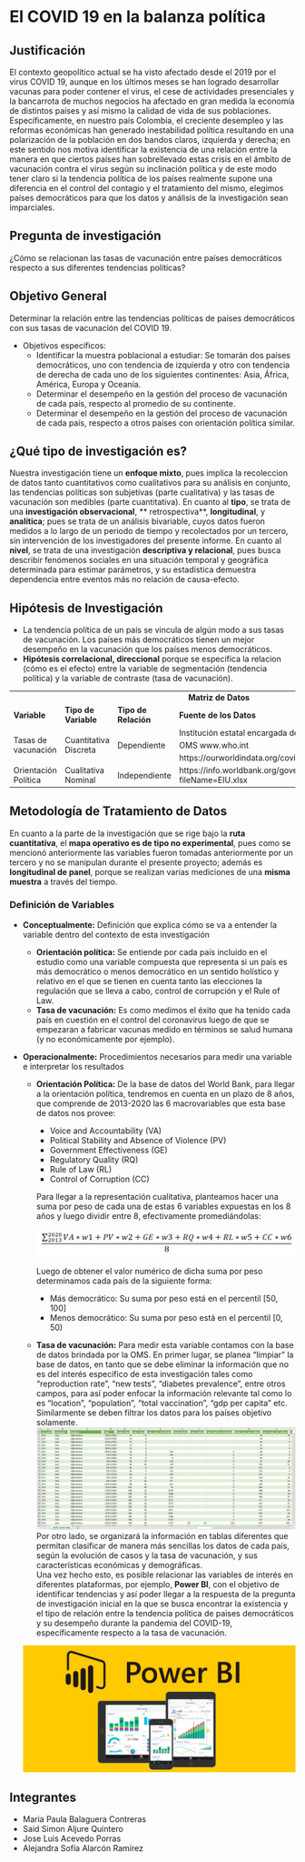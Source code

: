 # El COVID 19 en la balanza política

## Justificación

El contexto geopolítico actual se ha visto afectado desde el 2019 por el virus COVID 19, aunque en los últimos meses se
han logrado desarrollar vacunas para poder contener el virus, el cese de actividades presenciales y la bancarrota de
muchos negocios ha afectado en gran medida la economía de distintos países y así mismo la calidad de vida de sus
poblaciones. Específicamente, en nuestro país Colombia, el creciente desempleo y las reformas económicas han generado
inestabilidad política resultando en una polarización de la población en dos bandos claros, izquierda y derecha; en este
sentido nos motiva identificar la existencia de una relación entre la manera en que ciertos países han sobrellevado
estas crisis en el ámbito de vacunación contra el virus según su inclinación política y de este modo tener claro si la
tendencia política de los países realmente supone una diferencia en el control del contagio y el tratamiento del mismo,
elegimos países democráticos para que los datos y análisis de la investigación sean imparciales.

## Pregunta de investigación

¿Cómo se relacionan las tasas de vacunación entre países democráticos respecto a sus diferentes tendencias políticas?

## Objetivo General

Determinar la relación entre las tendencias políticas de países democráticos con sus tasas de vacunación del COVID 19.

* Objetivos específicos:
    * Identificar la muestra poblacional a estudiar: Se tomarán dos países democráticos, uno con tendencia de izquierda
      y otro con tendencia de derecha de cada uno de los siguientes continentes: Asia, África, América, Europa y
      Oceanía.
    * Determinar el desempeño en la gestión del proceso de vacunación de cada país, respecto al promedio de su
      continente.
    * Determinar el desempeño en la gestión del proceso de vacunación de cada país, respecto a otros países con
      orientación política similar.

## ¿Qué tipo de investigación es?

Nuestra investigación tiene un **enfoque mixto**, pues implica la recoleccion de datos tanto cuantitativos como
cualitativos para su análisis en conjunto, las tendencias políticas son subjetivas (parte cualitativa) y las tasas de
vacunación son medibles (parte cuantitativa). En cuanto al **tipo**, se trata de una **investigación observacional**, **
retrospectiva**, **longitudinal**, y **analítica**; pues se trata de un análisis bivariable, cuyos datos fueron medidos
a lo largo de un periodo de tiempo y recolectados por un tercero, sin intervención de los investigadores del presente
informe. En cuanto al **nivel**, se trata de una investigación **descriptiva y relacional**, pues busca describir
fenómenos sociales en una situación temporal y geográfica determinada para estimar parámetros, y su estadística
demuestra dependencia entre eventos más no relación de causa-efecto.

## Hipótesis de Investigación

* La tendencia política de un país se vincula de algún modo a sus tasas de vacunación. Los países más democráticos
  tienen un mejor desempeño en la vacunación que los países menos democráticos.
* **Hipótesis correlacional, direccional** porque se especifica la relacion (cómo es el efecto)
  entre la variable de segmentación (tendencia política) y la variable de contraste (tasa de vacunación).

<table>
  <tr>
    <td colspan="4" style="text-align: center"><b>Matriz de Datos</b></td>
  </tr>
  <tr>
    <td><b>Variable</b></td>
    <td><b>Tipo de Variable</b></td>
    <td><b>Tipo de Relación</b></td>
    <td><b>Fuente de los Datos</b></td>
  </tr>
  <tr>
    <td rowspan="3">Tasas de vacunación</td>
    <td rowspan="3">Cuantitativa Discreta</td>
    <td rowspan="3">Dependiente</td>
    <td>Institución estatal encargada de la salud en cada país</td>
  </tr>
  <tr>
    <td rowspan="1">OMS www.who.int</td>
  </tr>
  <tr>
    <td rowspan="1">https://ourworldindata.org/covid-vaccinations</td>
  </tr>

  <tr>
    <td>Orientación Política</td>
    <td>Cualitativa Nominal</td>
    <td>Independiente</td>
    <td>https://info.worldbank.org/governance/wgi/Home/downLoadFile?fileName=EIU.xlsx</td>
  </tr>
</table>

## Metodología de Tratamiento de Datos
En cuanto a la parte de la investigación que se rige bajo la **ruta cuantitativa**, 
el **mapa operativo es de tipo no experimental**, pues como se mencionó anteriormente 
las variables fueron tomadas anteriormente por un tercero y no se manipulan durante 
el presente proyecto; además es **longitudinal de panel**, porque se realizan varias 
mediciones de una **misma muestra** a través del tiempo.


### Definición de Variables
* **Conceptualmente:** Definición que explica cómo se va a entender la variable dentro del contexto de esta investigación
  * **Orientación política:** Se entiende por cada país incluido en el estudio como una variable compuesta que representa 
si un país es más democrático o menos democrático en un sentido holístico y relativo en el que se tienen en cuenta tanto 
las elecciones la regulación que se lleva a cabo, control de corrupción y el Rule of Law.
  * **Tasa de vacunación:** Es como medimos el éxito que ha tenido cada país en cuestión en el control del 
coronavirus luego de que se empezaran a fabricar vacunas medido en términos se salud humana 
(y no económicamente por ejemplo).

* **Operacionalmente:** Procedimientos necesarios para medir una variable e interpretar los resultados
  * **Orientación Política:** De la base de datos del World Bank, para llegar a la orientación política, 
tendremos en cuenta en un plazo de 8 años, que comprende de 2013-2020 las 6 macrovariables que esta base 
de datos nos provee:
    * Voice and Accountability (VA)
    * Political Stability and Absence of Violence (PV)
    * Government Effectiveness (GE)
    * Regulatory Quality (RQ)
    * Rule of Law (RL)
    * Control of Corruption (CC)
    
    Para llegar a la representación cualitativa, planteamos hacer una suma por peso de cada una de estas 
    6 variables expuestas en los 8 años y luego dividir entre 8, efectivamente promediándolas:

    ![Suma por peso intermedia para determinar la Orientación Política de cada país](eq-img.png)

    Luego de obtener el valor numérico de dicha suma por peso determinamos cada país de la siguiente forma:
    * Más democrático: Su suma por peso está en el percentil [50, 100]
    * Menos democrático: Su suma por peso está en el percentil [0, 50)
  * **Tasa de vacunación:** Para medir esta variable contamos con la base de datos brindada por la OMS. 
  En primer lugar, se planea “limpiar” la base de datos, en tanto que se debe eliminar la información 
  que no es del interés especifico de esta investigación tales como “reproduction rate”, 
  “new tests”, “diabetes prevalence”, entre otros campos, para así poder enfocar la información 
  relevante tal como lo es “location”, “population”, “total vaccination”, “gdp per capita” etc. 
  Similarmente se deben filtrar los datos para los países objetivo solamente. ![img.png](covid-db.png)<br>
  Por otro lado, se 
  organizará la información en tablas diferentes que permitan clasificar de manera más sencillas 
  los datos de cada país, según la evolución de casos y la tasa de vacunación, y sus características 
  económicas y demográficas. <br>
  Una vez hecho esto, es posible relacionar las variables de interés en 
  diferentes plataformas, por ejemplo, **Power BI**, con el objetivo de identificar tendencias y así 
  poder llegar a la respuesta de la pregunta de investigación inicial en la que se busca encontrar 
  la existencia y el tipo de relación entre la tendencia política de paises democráticos y su 
  desempeño durante la pandemia del COVID-19, específicamente respecto a la tasa de vacunación.

  ![img_1.png](power-bi.png)
## Integrantes

- Maria Paula Balaguera Contreras
- Said Simon Aljure Quintero
- Jose Luis Acevedo Porras
- Alejandra Sofía Alarcón Ramírez
